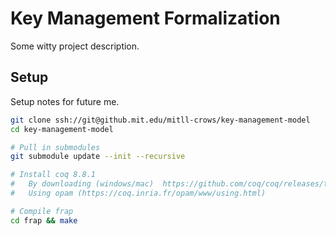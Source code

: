 # Key Management Formalization

Some witty project description.

## Setup

Setup notes for future me.

```bash
git clone ssh://git@github.mit.edu/mitll-crows/key-management-model
cd key-management-model

# Pull in submodules
git submodule update --init --recursive

# Install coq 8.8.1
#   By downloading (windows/mac)  https://github.com/coq/coq/releases/tag/V8.8.1
#   Using opam (https://coq.inria.fr/opam/www/using.html)

# Compile frap
cd frap && make
```
